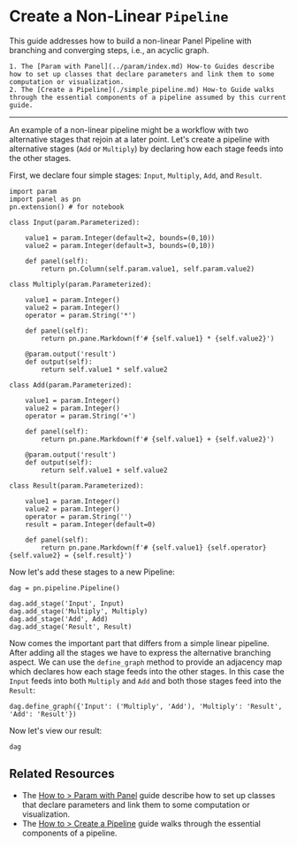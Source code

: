 # Create a Non-Linear `Pipeline`

This guide addresses how to build a non-linear Panel Pipeline with branching and converging steps, i.e., an acyclic graph.

```{admonition} Prerequisites
1. The [Param with Panel](../param/index.md) How-to Guides describe how to set up classes that declare parameters and link them to some computation or visualization.
2. The [Create a Pipeline](./simple_pipeline.md) How-to Guide walks through the essential components of a pipeline assumed by this current guide.
```

---

An example of a non-linear pipeline might be a workflow with two alternative stages that rejoin at a later point. Let's create a pipeline with alternative stages (`Add` or `Multiply`) by declaring how each stage feeds into the other stages.

First, we declare four simple stages: `Input`, `Multiply`, `Add`, and `Result`.

```{pyodide}
import param
import panel as pn
pn.extension() # for notebook

class Input(param.Parameterized):

    value1 = param.Integer(default=2, bounds=(0,10))
    value2 = param.Integer(default=3, bounds=(0,10))

    def panel(self):
        return pn.Column(self.param.value1, self.param.value2)

class Multiply(param.Parameterized):

    value1 = param.Integer()
    value2 = param.Integer()
    operator = param.String('*')

    def panel(self):
        return pn.pane.Markdown(f'# {self.value1} * {self.value2}')

    @param.output('result')
    def output(self):
        return self.value1 * self.value2

class Add(param.Parameterized):

    value1 = param.Integer()
    value2 = param.Integer()
    operator = param.String('+')

    def panel(self):
        return pn.pane.Markdown(f'# {self.value1} + {self.value2}')

    @param.output('result')
    def output(self):
        return self.value1 + self.value2

class Result(param.Parameterized):

    value1 = param.Integer()
    value2 = param.Integer()
    operator = param.String('')
    result = param.Integer(default=0)

    def panel(self):
        return pn.pane.Markdown(f'# {self.value1} {self.operator} {self.value2} = {self.result}')
```

Now let's add these stages to a new Pipeline:

```{pyodide}
dag = pn.pipeline.Pipeline()

dag.add_stage('Input', Input)
dag.add_stage('Multiply', Multiply)
dag.add_stage('Add', Add)
dag.add_stage('Result', Result)
```

Now comes the important part that differs from a simple linear pipeline. After adding all the stages we have to express the alternative branching aspect. We can use the `define_graph` method to provide an adjacency map which declares how each stage feeds into the other stages. In this case the `Input` feeds into both `Multiply` and `Add` and both those stages feed into the `Result`:

```{pyodide}
dag.define_graph({'Input': ('Multiply', 'Add'), 'Multiply': 'Result', 'Add': 'Result'})
```

Now let's view our result:

```{pyodide}
dag
```

## Related Resources
- The [How to > Param with Panel](../param/index.md) guide describe how to set up classes that declare parameters and link them to some computation or visualization.
- The [How to > Create a Pipeline](./simple_pipeline.md) guide walks through the essential components of a pipeline.
